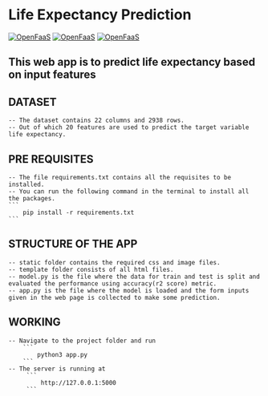 # Life Expectancy Prediction

[![OpenFaaS](https://img.shields.io/badge/Framework-Flask-darkblue.svg)](https://www.openfaas.com)
[![OpenFaaS](https://img.shields.io/badge/Model-LinearRegression-darkgreen.svg)](https://www.openfaas.com)
[![OpenFaaS](https://img.shields.io/badge/Language-Python-purple.svg)](https://www.openfaas.com)

## This web app is to predict life expectancy based on input features 

## DATASET
    -- The dataset contains 22 columns and 2938 rows.
    -- Out of which 20 features are used to predict the target variable life expectancy.

## PRE REQUISITES
    -- The file requirements.txt contains all the requisites to be installed.
    -- You can run the following command in the terminal to install all the packages.
    ``` 
        pip install -r requirements.txt 
    ```

## STRUCTURE OF THE APP
    -- static folder contains the required css and image files.
    -- template folder consists of all html files.
    -- model.py is the file where the data for train and test is split and evaluated the performance using accuracy(r2 score) metric.
    -- app.py is the file where the model is loaded and the form inputs given in the web page is collected to make some prediction.

## WORKING
    -- Navigate to the project folder and run
        ``` 
            python3 app.py 
        ```
    -- The server is running at
         ```
             http://127.0.0.1:5000
         ```


